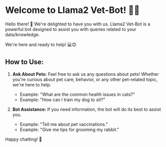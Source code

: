 # Welcome to Llama2 Vet-Bot! 🚀🤖

Hello there! 👋 We're delighted to have you with us. Llama2 Vet-Bot is a powerful bot designed to assist you with queries related to your data/knowledge.

We're here and ready to help! 💻😊

## How to Use:

1. **Ask About Pets:** Feel free to ask us any questions about pets! Whether you're curious about pet care, behavior, or any other pet-related topic, we're here to help.
   - Example: "What are the common health issues in cats?"
   - Example: "How can I train my dog to sit?"

2. **Bot Assistance:** If you need information, the bot will do its best to assist you.
   - Example: "Tell me about pet vaccinations."
   - Example: "Give me tips for grooming my rabbit."

Happy chatting! 🌟
